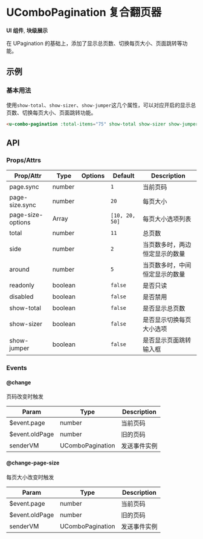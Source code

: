 <!-- 该 README.md 根据 api.yaml 和 docs/*.md 自动生成，为了方便在 GitHub 和 NPM 上查阅。如需修改，请查看源文件 -->

# UComboPagination 复合翻页器

**UI 组件**, **块级展示**

在 UPagination 的基础上，添加了显示总页数、切换每页大小、页面跳转等功能。

## 示例
### 基本用法

使用`show-total`、`show-sizer`、`show-jumper`这几个属性，可以对应开启的显示总页数、切换每页大小、页面跳转功能。

``` html
<u-combo-pagination :total-items="75" show-total show-sizer show-jumper></u-combo-pagination>
```

## API
### Props/Attrs

| Prop/Attr | Type | Options | Default | Description |
| --------- | ---- | ------- | ------- | ----------- |
| page.sync | number |  | `1` | 当前页码 |
| page-size.sync | number |  | `20` | 每页大小 |
| page-size-options | Array |  | `[10, 20, 50]` | 每页大小选项列表 |
| total | number |  | `11` | 总页数 |
| side | number |  | `2` | 当页数多时，两边恒定显示的数量 |
| around | number |  | `5` | 当页数多时，中间恒定显示的数量 |
| readonly | boolean |  | `false` | 是否只读 |
| disabled | boolean |  | `false` | 是否禁用 |
| show-total | boolean |  | `false` | 是否显示总页数 |
| show-sizer | boolean |  | `false` | 是否显示切换每页大小选项 |
| show-jumper | boolean |  | `false` | 是否显示页面跳转输入框 |

### Events

#### @change

页码改变时触发

| Param | Type | Description |
| ----- | ---- | ----------- |
| $event.page | number | 当前页码 |
| $event.oldPage | number | 旧的页码 |
| senderVM | UComboPagination | 发送事件实例 |

#### @change-page-size

每页大小改变时触发

| Param | Type | Description |
| ----- | ---- | ----------- |
| $event.page | number | 当前页码 |
| $event.oldPage | number | 旧的页码 |
| senderVM | UComboPagination | 发送事件实例 |
